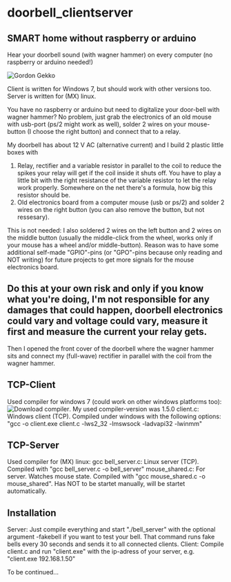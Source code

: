 # doorbell_clientserver
## SMART home without raspberry or arduino
Hear your doorbell sound (with wagner hammer) on every computer (no raspberry or arduino needed!)

![Gordon Gekko](http://mikevanrossum.nl/static/gekko.jpg)

Client is written for Windows 7, but should work with other versions too. Server is written for (MX) linux.

You have no raspberry or arduino but need to digitalize your door-bell with wagner hammer? No problem, just grab the electronics of an old mouse with usb-port (ps/2 might work as well), solder 2 wires on your mouse-button (I choose the right button) and connect that to a relay.

My doorbell has about 12 V AC (alternative current) and I build 2 plastic little boxes with

1) Relay, rectifier and a variable resistor in parallel to the coil to reduce the spikes your relay will get if the coil inside it shuts off. You have to play a little bit with the right resistance of the variable resistor to let the relay work properly. Somewhere on the net there's a formula, how big this resistor should be.
2) Old electronics board from a computer mouse (usb or ps/2) and solder 2 wires on the right button (you can also remove the button, but not ressesary).

This is not needed: I also soldered 2 wires on the left button and 2 wires on the middle button (usually the middle-click from the wheel, works only if your mouse has a wheel and/or middle-button). Reason was to have some additional self-made "GPIO"-pins (or "GPO"-pins because only reading and NOT writing) for future projects to get more signals for the mouse electronics board.

## Do this at your own risk and only if you know what you're doing, I'm not responsible for any damages that could happen, doorbell electronics could vary and voltage could vary, measure it first and measure the current your relay gets. 
Then I opened the front cover of the doorbell where the wagner hammer sits and connect my (full-wave) rectifier in parallel with the coil from the wagner hammer.

## TCP-Client
Used compiler for windows 7 (could work on other windows platforms too): ![Download compiler](http://win-builds.org/doku.php/download_and_installation_from_windows). My used compiler-version was 1.5.0
client.c: Windows client (TCP). Compiled under windows with the following options: "gcc -o client.exe client.c -lws2_32 -lmswsock -ladvapi32 -lwinmm"

## TCP-Server
Used compiler for (MX) linux: gcc
bell_server.c: Linux server (TCP). Compiled with "gcc bell_server.c -o bell_server"
mouse_shared.c: For server. Watches mouse state. Compiled with "gcc mouse_shared.c -o mouse_shared". Has NOT to be startet manually, will be startet automatically.

## Installation
Server: Just compile everything and start "./bell_server" with the optional argument -fakebell if you want to test your bell. That command runs fake bells every 30 seconds and sends it to all connected clients.
Client: Compile client.c and run "client.exe" with the ip-adress of your server, e.g. "client.exe 192.168.1.50"

To be continued...
